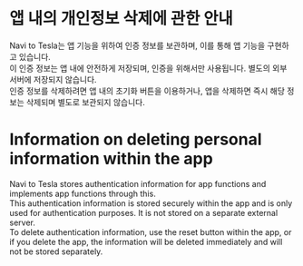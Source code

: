 # 앱 내의 개인정보 삭제에 관한 안내
Navi to Tesla는 앱 기능을 위하여 인증 정보를 보관하며, 이를 통해 앱 기능을 구현하고 있습니다.  
이 인증 정보는 앱 내에 안전하게 저장되며, 인증을 위해서만 사용됩니다. 별도의 외부 서버에 저장되지 않습니다.  
인증 정보를 삭제하려면 앱 내의 초기화 버튼을 이용하거나, 앱을 삭제하면 즉시 해당 정보는 삭제되며 별도로 보관되지 않습니다.  

# Information on deleting personal information within the app
Navi to Tesla stores authentication information for app functions and implements app functions through this.  
This authentication information is stored securely within the app and is only used for authentication purposes. It is not stored on a separate external server.  
To delete authentication information, use the reset button within the app, or if you delete the app, the information will be deleted immediately and will not be stored separately.  
